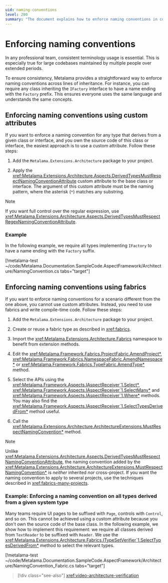 ```yaml
---
uid: naming-conventions
level: 200
summary: "The document explains how to enforce naming conventions in codebases using Metalama, either through custom attributes for source-owned classes or interfaces, or fabrics for other scenarios."
---
```


# Enforcing naming conventions

In any professional team, consistent terminology usage is essential. This is especially true for large codebases maintained by multiple people over extended periods.

To ensure consistency, Metalama provides a straightforward way to enforce naming conventions across lines of inheritance. For instance, you can require any class inheriting the `IFactory` interface to have a name ending with the `Factory` prefix. This ensures everyone uses the same language and understands the same concepts.

## Enforcing naming conventions using custom attributes

If you want to enforce a naming convention for any type that derives from a given class or interface, and you own the source code of this class or interface, the easiest approach is to use a custom attribute. Follow these steps:

1. Add the `Metalama.Extensions.Architecture` package to your project.

2. Apply the <xref:Metalama.Extensions.Architecture.Aspects.DerivedTypesMustRespectNamingConventionAttribute> custom attribute to the base class or interface. The argument of this custom attribute must be the naming pattern, where the asterisk (`*`) matches any substring.

> [!NOTE]
> If you want full control over the regular expression, use  <xref:Metalama.Extensions.Architecture.Aspects.DerivedTypesMustRespectRegexNamingConventionAttribute>.

### Example

In the following example, we require all types implementing `IFactory` to have a name ending with the `Factory` suffix.

[!metalama-test ~/code/Metalama.Documentation.SampleCode.AspectFramework/Architecture/NamingConvention.cs tabs="target"]

## Enforcing naming conventions using fabrics

If you want to enforce naming conventions for a scenario different from the one above, you cannot use custom attributes. Instead, you need to use fabrics and write compile-time code. Follow these steps:

1. Add the `Metalama.Extensions.Architecture` package to your project.

2. Create or reuse a fabric type as described in <xref:fabrics>.

3. Import the <xref:Metalama.Extensions.Architecture.Fabrics> namespace to benefit from extension methods.

4. Edit the  <xref:Metalama.Framework.Fabrics.ProjectFabric.AmendProject*>,  <xref:Metalama.Framework.Fabrics.NamespaceFabric.AmendNamespace*> or  <xref:Metalama.Framework.Fabrics.TypeFabric.AmendType*> method. 

5. Select the APIs using the <xref:Metalama.Framework.Aspects.IAspectReceiver`1.Select*>, <xref:Metalama.Framework.Aspects.IAspectReceiver`1.SelectMany*> and <xref:Metalama.Framework.Aspects.IAspectReceiver`1.Where*> methods. You may also find the <xref:Metalama.Framework.Aspects.IAspectReceiver`1.SelectTypesDerivedFrom*> method useful.

6. Call the <xref:Metalama.Extensions.Architecture.ArchitectureExtensions.MustRespectNamingConvention*> method.

> [!NOTE]
> Unlike <xref:Metalama.Extensions.Architecture.Aspects.DerivedTypesMustRespectNamingConventionAttribute>, the naming convention added by the <xref:Metalama.Extensions.Architecture.ArchitectureExtensions.MustRespectNamingConvention*> is _neither_ inherited _nor_ cross-project. If you want the naming convention to apply to several projects, use the techniques described in <xref:fabrics-many-projects>.

### Example: Enforcing a naming convention on all types derived from a given system type

Many teams require UI pages to be suffixed with `Page`, controls with `Control`, and so on. This cannot be achieved using a custom attribute because you don't own the source code of the base class. In the following example, we show how to implement this requirement: we require all classes derived from `TextReader` to be suffixed with `Reader`. We use the <xref:Metalama.Extensions.Architecture.Fabrics.ITypeSetVerifier`1.SelectTypesDerivedFrom*> method to select the relevant types.

[!metalama-test ~/code/Metalama.Documentation.SampleCode.AspectFramework/Architecture/NamingConvention_Fabric.cs tabs="target"]

> [!div class="see-also"]
> <xref:video-architecture-verification>
  
